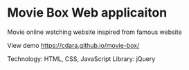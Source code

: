 # Movie Box Web applicaiton
Movie online watching website inspired from famous website

View demo 
https://cdara.github.io/movie-box/

Technology: HTML, CSS, JavaScript
Library: jQuery
